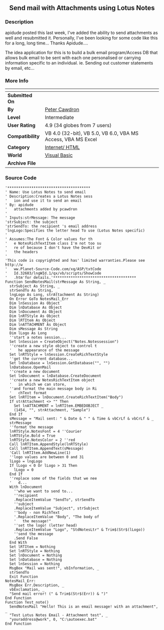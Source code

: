 ﻿<div align="center">

## Send mail with Attachments using Lotus Notes


</div>

### Description

apidude posted this last week, I've added the ability to send attachments as well and resubmitted it. Personally, I've been looking for some code like this for a long, long time... Thanks Apidude....

The idea application for this is to build a bulk email program/Access DB that allows bulk email to be sent with each one personalised or carrying information specific to an individual. ie. Sending out customer statements by email, etc...
 
### More Info
 


<span>             |<span>
---                |---
**Submitted On**   |
**By**             |[Peter Cawdron](https://github.com/Planet-Source-Code/PSCIndex/blob/master/ByAuthor/peter-cawdron.md)
**Level**          |Intermediate
**User Rating**    |4.9 (34 globes from 7 users)
**Compatibility**  |VB 4\.0 \(32\-bit\), VB 5\.0, VB 6\.0, VBA MS Access, VBA MS Excel
**Category**       |[Internet/ HTML](https://github.com/Planet-Source-Code/PSCIndex/blob/master/ByCategory/internet-html__1-34.md)
**World**          |[Visual Basic](https://github.com/Planet-Source-Code/PSCIndex/blob/master/ByWorld/visual-basic.md)
**Archive File**   |[](https://github.com/Planet-Source-Code/peter-cawdron-send-mail-with-attachments-using-lotus-notes__1-32857/archive/master.zip)





### Source Code

```
'**************************************
' Name: Use Lotus Notes to send email
' Description:Creates a Lotus Notes sess
'   ion and use it to send an email
' By: apidude
'   attachments added by pcawdron
'
' Inputs:strMessage: The message
'strSubject: the subject
'strSendTo: the recipient 's email address
'lngLogo:Specifies the letter head To use (Lotus Notes specific)
'
' Assumes:The Font & Color values for th
'   e NotesRichTextItem class I'm not too su
'   re of because I don't have the DevKit or
'   the headers
'
'This code is copyrighted and has' limited warranties.Please see http://w
'   ww.Planet-Source-Code.com/xq/ASP/txtCode
'   Id.32603/lngWId.1/qx/vb/scripts/ShowCode
'   .htm'for details.'**************************************
Function SendNotesMail(strMessage As String, _
  strSubject As String, _
  strSendTo As String, _
  lngLogo As Long, strAttachment As String)
  On Error GoTo NotesMail_Err
  Dim lnSession As Object
  Dim lnDatabase As Object
  Dim lnDocument As Object
  Dim lnRTStyle As Object
  Dim lRTItem As Object
  Dim lnATTACHMENT As Object
  Dim sMessage As String
  Dim lLogo As Long
  ''start a notes session...
  Set lnSession = CreateObject("Notes.Notessession")
  ''create a new style object to control t
  '   he appearance of the message
  Set lnRTStyle = lnSession.CreateRichTextStyle
  ''get the current database...
  Set lnDatabase = lnSession.GetDatabase("", "")
  lnDatabase.OpenMail
  ''create a new document
  Set lnDocument = lnDatabase.CreateDocument
  ''create a new NotesRichTextItem object
  '   in which we can store,
  ''and format the main message body in Ri
  '   chText format
  Set lnRTItem = lnDocument.CreateRichTextItem("Body")
  If strAttachment <> "" Then
    Set lnATTACHMENT = lnRTItem.EMBEDOBJECT _
    (1454, "", strAttachment, "Sample")
  End If
  sMessage = "Mail sent: " & Date & " " & Time & vbCrLf & vbCrLf & _
  strMessage
  ''format the message
  lnRTStyle.NotesFont = 4 ''Courier
  lnRTStyle.Bold = True
  lnRTStyle.NotesColor = 2 ''red
  Call lnRTItem.AppendStyle(lnRTStyle)
  Call lnRTItem.AppendText(sMessage)
  'Call lnRTItem.AddNewLine(1)
  ''logo values are between 0 and 31
  lLogo = lngLogo
  If lLogo < 0 Or lLogo > 31 Then
    lLogo = 0
  End If
  ''replace some of the fields that we nee
  '   d...
  With lnDocument
    ''who we want to send to...
    ''recipient
    .ReplaceItemValue "SendTo", strSendTo
    ''subject
    .ReplaceItemValue "Subject", strSubject
    ''body - non RichText
    '.ReplaceItemValue "Body", "The body of
    '   the message!"
    ''set the logo! (letter head)
    .ReplaceItemValue "Logo", "StdNotesLtr" & Trim$(Str$(lLogo))
    ''send the message
    .Send False
  End With
  Set lRTItem = Nothing
  Set lnRTStyle = Nothing
  Set lnDocument = Nothing
  Set lnDatabase = Nothing
  Set lnSession = Nothing
  MsgBox "Mail was sent!", vbInformation, _
  strSendTo
  Exit Function
NotesMail_Err:
  MsgBox Err.Description, _
  vbExclamation, _
  "Send mail error! (" & Trim$(Str$(Err)) & ")"
End Function
Function Test_note()
  SendNotesMail "Hello! This is an email message! with an attachment", _
  "Test Lotus Notes Email - Attachment test", _
  "youraddress@work", 0, "C:\autoexec.bat"
End Function
```

